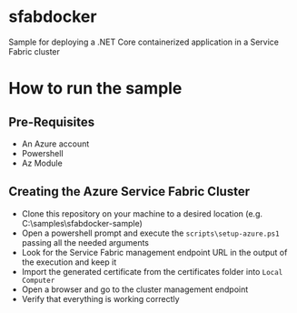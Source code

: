 # sfabdocker
Sample for deploying a .NET Core containerized application in a Service Fabric cluster 

# How to run the sample

## Pre-Requisites
- An Azure account
- Powershell 
- Az Module

## Creating the Azure Service Fabric Cluster
- Clone this repository on your machine to a desired location (e.g. C:\samples\sfabdocker-sample)
- Open a powershell prompt and execute the `scripts\setup-azure.ps1` passing all the needed arguments
- Look for the Service Fabric management endpoint URL in the output of the execution and keep it
- Import the generated certificate from the certificates folder into `Local Computer`
- Open a browser and go to the cluster management endpoint
- Verify that everything is working correctly

